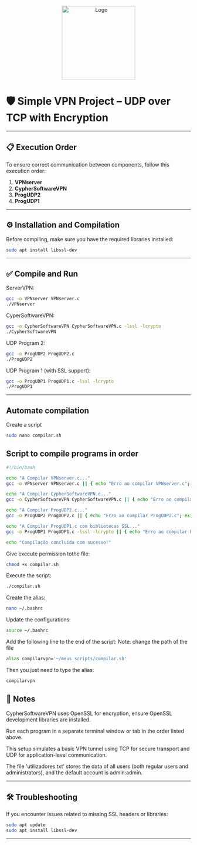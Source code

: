 <p align="center">
  <a href="https://cyphersoftware.space" target="_blank">
    <img src="https://cyphersoftware.space/wp-content/uploads/2025/05/logoweb.png" alt="Logo" width="200"/>
  </a>
</p>


# 🛡️ Simple VPN Project – UDP over TCP with Encryption

---

## 📋 Execution Order

To ensure correct communication between components, follow this execution order:

1. **VPNserver**
2. **CypherSoftwareVPN**
3. **ProgUDP2**
4. **ProgUDP1**

---

## ⚙️ Installation and Compilation

Before compiling, make sure you have the required libraries installed:

```bash
sudo apt install libssl-dev
```

---

## ✅ Compile and Run

ServerVPN:
```bash
gcc -o VPNserver VPNserver.c
./VPNserver
```
CyperSoftwareVPN:  
```bash 
gcc -o CypherSoftwareVPN CypherSoftwareVPN.c -lssl -lcrypto
./CypherSoftwareVPN
```
UDP Program 2:
```bash
gcc -o ProgUDP2 ProgUDP2.c
./ProgUDP2
```
UDP Program 1 (with SSL support):
```bash
gcc -o ProgUDP1 ProgUDP1.c -lssl -lcrypto
./ProgUDP1
```
---

## Automate compilation

Create a script 
```bash
sudo nano compilar.sh
```

## Script to compile programs in order
```bash
#!/bin/bash

echo "A Compilar VPNserver.c..."
gcc -o VPNserver VPNserver.c || { echo "Erro ao compilar VPNserver.c"; exit 1; }

echo "A Compilar CypherSoftwareVPN.c..."
gcc -o CypherSoftwareVPN CypherSoftwareVPN.c || { echo "Erro ao compilar CypherSoftwareVPN.c"; exit 1; }

echo "A Compilar ProgUDP2.c..."
gcc -o ProgUDP2 ProgUDP2.c || { echo "Erro ao compilar ProgUDP2.c"; exit 1; }

echo "A Compilar ProgUDP1.c com bibliotecas SSL..."
gcc -o ProgUDP1 ProgUDP1.c -lssl -lcrypto || { echo "Erro ao compilar ProgUDP1.c"; exit 1; }

echo "Compilação concluída com sucesso!"
```
Give execute permission tothe file:
```bash
chmod +x compilar.sh
```
Execute the script:
```bash
./compilar.sh
```
Create the alias:
```bash
nano ~/.bashrc
```
Update the configurations:
```bash
source ~/.bashrc
```
Add the following line to the end of the script:
Note: change the path of the file
```bash
alias compilarvpn='~/meus_scripts/compilar.sh'
```
Then you just need to type the alias:
```bash
compilarvpn
```
## 📌 Notes
CypherSoftwareVPN uses OpenSSL for encryption, ensure OpenSSL development libraries are installed.

Run each program in a separate terminal window or tab in the order listed above.

This setup simulates a basic VPN tunnel using TCP for secure transport and UDP for application-level communication.

The file 'utilizadores.txt' stores the data of all users (both regular users and administrators), and the default account is admin:admin.


---

## 🛠️ Troubleshooting
If you encounter issues related to missing SSL headers or libraries:
```bash
sudo apt update
sudo apt install libssl-dev
```
---
